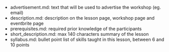-    advertisement.md: text that will be used to advertise the workshop (eg. email)
-    description.md: description on the lesson page, workshop page and eventbrite page
-    prerequisites.md: required prior knowledge of the participants
-    short_description.md: max 140 characters summary of the lesson
-    syllabus.md: bullet point list of skills taught in this lesson, between 6 and 10 points
